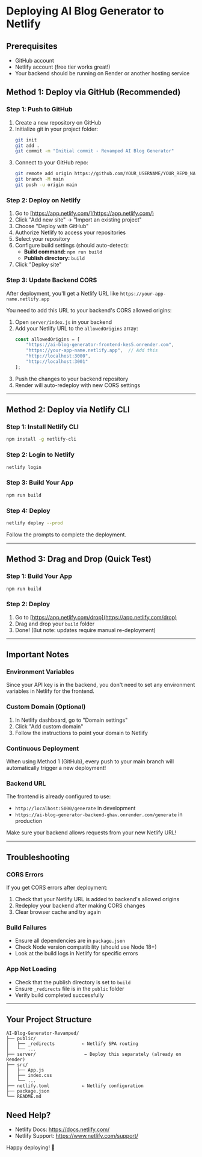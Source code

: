 # Deploying AI Blog Generator to Netlify

## Prerequisites
- GitHub account
- Netlify account (free tier works great!)
- Your backend should be running on Render or another hosting service

## Method 1: Deploy via GitHub (Recommended)

### Step 1: Push to GitHub
1. Create a new repository on GitHub
2. Initialize git in your project folder:
   ```bash
   git init
   git add .
   git commit -m "Initial commit - Revamped AI Blog Generator"
   ```
3. Connect to your GitHub repo:
   ```bash
   git remote add origin https://github.com/YOUR_USERNAME/YOUR_REPO_NAME.git
   git branch -M main
   git push -u origin main
   ```

### Step 2: Deploy on Netlify
1. Go to [https://app.netlify.com/](https://app.netlify.com/)
2. Click "Add new site" → "Import an existing project"
3. Choose "Deploy with GitHub"
4. Authorize Netlify to access your repositories
5. Select your repository
6. Configure build settings (should auto-detect):
   - **Build command:** `npm run build`
   - **Publish directory:** `build`
7. Click "Deploy site"

### Step 3: Update Backend CORS
After deployment, you'll get a Netlify URL like `https://your-app-name.netlify.app`

You need to add this URL to your backend's CORS allowed origins:
1. Open `server/index.js` in your backend
2. Add your Netlify URL to the `allowedOrigins` array:
   ```javascript
   const allowedOrigins = [
       "https://ai-blog-generator-frontend-kes5.onrender.com",
       "https://your-app-name.netlify.app",  // Add this
       "http://localhost:3000",
       "http://localhost:3001"
   ];
   ```
3. Push the changes to your backend repository
4. Render will auto-redeploy with new CORS settings

---

## Method 2: Deploy via Netlify CLI

### Step 1: Install Netlify CLI
```bash
npm install -g netlify-cli
```

### Step 2: Login to Netlify
```bash
netlify login
```

### Step 3: Build Your App
```bash
npm run build
```

### Step 4: Deploy
```bash
netlify deploy --prod
```

Follow the prompts to complete the deployment.

---

## Method 3: Drag and Drop (Quick Test)

### Step 1: Build Your App
```bash
npm run build
```

### Step 2: Deploy
1. Go to [https://app.netlify.com/drop](https://app.netlify.com/drop)
2. Drag and drop your `build` folder
3. Done! (But note: updates require manual re-deployment)

---

## Important Notes

### Environment Variables
Since your API key is in the backend, you don't need to set any environment variables in Netlify for the frontend.

### Custom Domain (Optional)
1. In Netlify dashboard, go to "Domain settings"
2. Click "Add custom domain"
3. Follow the instructions to point your domain to Netlify

### Continuous Deployment
When using Method 1 (GitHub), every push to your main branch will automatically trigger a new deployment!

### Backend URL
The frontend is already configured to use:
- `http://localhost:5000/generate` in development
- `https://ai-blog-generator-backend-ghav.onrender.com/generate` in production

Make sure your backend allows requests from your new Netlify URL!

---

## Troubleshooting

### CORS Errors
If you get CORS errors after deployment:
1. Check that your Netlify URL is added to backend's allowed origins
2. Redeploy your backend after making CORS changes
3. Clear browser cache and try again

### Build Failures
- Ensure all dependencies are in `package.json`
- Check Node version compatibility (should use Node 18+)
- Look at the build logs in Netlify for specific errors

### App Not Loading
- Check that the publish directory is set to `build`
- Ensure `_redirects` file is in the `public` folder
- Verify build completed successfully

---

## Your Project Structure
```
AI-Blog-Generator-Revamped/
├── public/
│   ├── _redirects          ← Netlify SPA routing
│   └── ...
├── server/                  ← Deploy this separately (already on Render)
├── src/
│   ├── App.js
│   ├── index.css
│   └── ...
├── netlify.toml            ← Netlify configuration
├── package.json
└── README.md
```

## Need Help?
- Netlify Docs: https://docs.netlify.com/
- Netlify Support: https://www.netlify.com/support/

Happy deploying! 🚀
